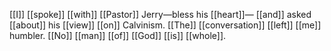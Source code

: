 [[I]] [[spoke]] [[with]] [[Pastor]] Jerry—bless his [[heart]]—
[[and]] asked [[about]] his [[view]] [[on]] Calvinism.
[[The]] [[conversation]] [[left]] [[me]] humbler.
[[No]] [[man]] [[of]] [[God]] [[is]] [[whole]].